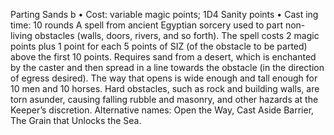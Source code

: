 Parting Sands b
• Cost:  variable magic points; 1D4 Sanity points
•
 Cast
ing time: 10 rounds
A spell from ancient Egyptian sorcery used to part non-
living obstacles (walls, doors, rivers, and so forth). The 
spell costs 2 magic points plus 1 point for each 5 points 
of SIZ (of the obstacle to be parted) above the first 10 
points. Requires sand from a desert, which is enchanted by 
the caster and then spread in a line towards the obstacle 
(in the direction of egress desired). The way that opens is 
wide enough and tall enough for 10 men and 10 horses.
Hard obstacles, such as rock and building walls, are torn 
asunder, causing falling rubble and masonry, and other 
hazards at the Keeper’s discretion.
Alternative names:  Open the Way, Cast Aside Barrier, The 
Grain that Unlocks the Sea.

